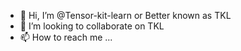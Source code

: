 - 👋 Hi, I’m @Tensor-kit-learn or Better known as TKL
- 💞️ I’m looking to collaborate on TKL
- 📫 How to reach me ...

<!---
Tensor-kit-learn/Tensor-kit-learn is a ✨ special ✨ repository because its `README.md` (this file) appears on your GitHub profile.
You can click the Preview link to take a look at your changes.
--->
